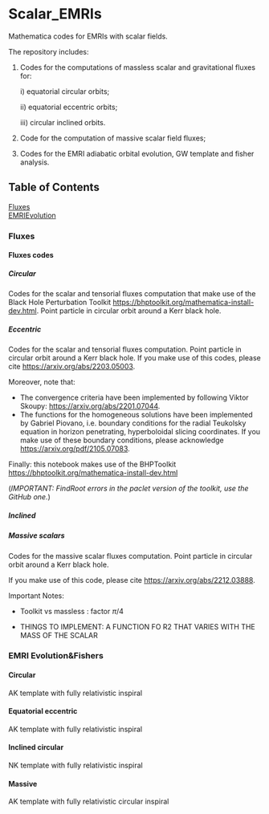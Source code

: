 # Scalar_EMRIs 
Mathematica codes for EMRIs with scalar fields. 

The repository includes: 

1) Codes for the computations of massless scalar and gravitational fluxes for:
   
   i) equatorial circular orbits;
   
   ii) equatorial eccentric orbits;
   
   iii) circular inclined orbits.

3) Code for the computation of massive scalar field fluxes;

4) Codes for the EMRI adiabatic orbital evolution, GW template and fisher analysis.  
   

## Table of Contents  
[Fluxes](#Fluxes)  
[EMRIEvolution](#EMRIEvolution)

### Fluxes

#### Fluxes codes 

 
##### Circular
Codes for the scalar and tensorial fluxes computation that make use of the Black Hole Perturbation Toolkit https://bhptoolkit.org/mathematica-install-dev.html. Point particle in circular orbit around a Kerr black hole.  

##### Eccentric
Codes for the scalar and tensorial fluxes computation. Point particle in circular orbit around a Kerr black hole. If you make use of this codes, please cite https://arxiv.org/abs/2203.05003. 

Moreover, note that: 
- The convergence criteria have been implemented by following Viktor Skoupy: https://arxiv.org/abs/2201.07044. 
- The functions for the homogeneous solutions have been implemented by Gabriel Piovano, i.e. boundary  conditions for the radial Teukolsky equation in horizon penetrating, hyperboloidal slicing coordinates. If you make use of these boundary conditions, please acknowledge https://arxiv.org/pdf/2105.07083.  

Finally:	this notebook makes use  of the BHPToolkit https://bhptoolkit.org/mathematica-install-dev.html

(*IMPORTANT: FindRoot errors in the paclet version of the toolkit, use the GitHub one.*)

##### Inclined

##### Massive scalars 
Codes for the massive scalar fluxes computation. Point particle in circular orbit around a Kerr black hole.

If you make use of this code, please cite https://arxiv.org/abs/2212.03888.

Important Notes: 
- Toolkit vs massless : factor $\pi/4$

- THINGS TO IMPLEMENT: A FUNCTION FO R2 THAT VARIES WITH THE MASS OF THE SCALAR

### EMRI Evolution&Fishers

#### Circular
AK template with fully relativistic inspiral 

#### Equatorial eccentric
AK template with fully relativistic inspiral

#### Inclined circular
NK template with fully relativistic inspiral

#### Massive
AK template with fully relativistic circular inspiral 
